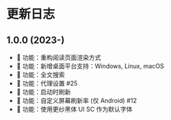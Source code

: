 # 更新日志

## 1.0.0 (2023-)

- 🚀 功能：重构阅读页面渲染方式
- 🚀 功能：新增桌面平台支持：Windows, Linux, macOS
- 🚀 功能：全文搜索
- 🚀 功能：代理设置 #25
- 🚀 功能：启动时刷新
- 🚀 功能：自定义屏幕刷新率 (仅 Android) #12
- 🚀 功能：使用更纱黑体 UI SC 作为默认字体
